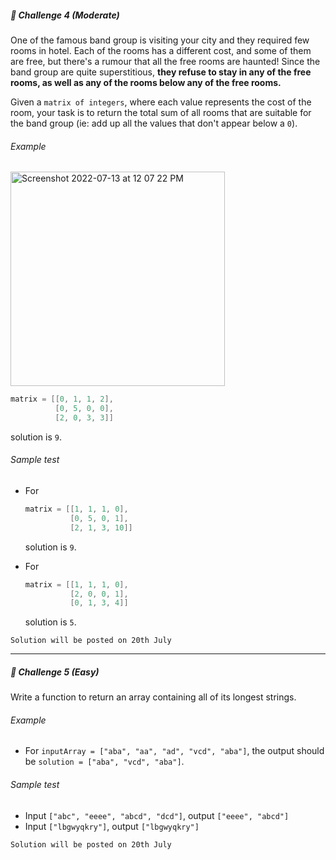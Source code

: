 ##### 🚀 Challenge 4 *(Moderate)*

One of the famous band group is visiting your city and they required few rooms in hotel. Each of the rooms has a different cost, and some of them are free, but there's a rumour that all the free rooms are haunted! Since the band group are quite superstitious, **they refuse to stay in any of the free rooms, as well as any of the rooms below any of the free rooms.**
 
 Given a `matrix of integers`, where each value represents the cost of the room, your task is to return the total sum of all rooms that are suitable for the band group (ie: add up all the values that don't appear below a `0`).

###### Example
<img width="343" alt="Screenshot 2022-07-13 at 12 07 22 PM" src="https://user-images.githubusercontent.com/103515653/178668643-442b3d93-6bdc-4e53-95aa-e31ca42eb942.png">

```swift
matrix = [[0, 1, 1, 2],
          [0, 5, 0, 0],
          [2, 0, 3, 3]]
```
solution is `9`.

###### Sample test

- For
  ```swift
  matrix = [[1, 1, 1, 0], 
            [0, 5, 0, 1], 
            [2, 1, 3, 10]]
  ```
  solution is `9`.
  
- For
  ```swift
  matrix = [[1, 1, 1, 0], 
            [2, 0, 0, 1], 
            [0, 1, 3, 4]]
  ```
  solution is `5`.

```
Solution will be posted on 20th July
```

---

##### 🚀 Challenge 5 *(Easy)*
Write a function to return an array containing all of its longest strings.

###### Example
- For `inputArray = ["aba", "aa", "ad", "vcd", "aba"]`, the output should be
`solution = ["aba", "vcd", "aba"]`.

###### Sample test
- Input `["abc", "eeee", "abcd", "dcd"]`, output `["eeee", "abcd"]`
- Input `["lbgwyqkry"]`, output `["lbgwyqkry"]`

```
Solution will be posted on 20th July
```
